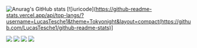 ![Anurag's GitHub stats](https://github-readme-stats.vercel.app/api?username=LucasTesche1&theme=Tokyonight&show_icons=true)  [![iuricode](https://github-readme-stats.vercel.app/api/top-langs/?username=LucasTesche1&theme=Tokyonight&layout=compact(https://github.com/LucasTesche1/github-readme-stats)]



<img src="https://img.shields.io/badge/JavaScript-323330?style=for-the-badge&logo=javascript&logoColor=F7DF1E" /> <img src="https://img.shields.io/badge/CSS-239120?&style=for-the-badge&logo=css3&logoColor=white" /> <img src="https://img.shields.io/badge/HTML5-E34F26?style=for-the-badge&logo=html5&logoColor=white" /> <img src="https://img.shields.io/badge/Java-ED8B00?style=for-the-badge&logo=java&logoColor=white" />
